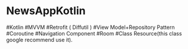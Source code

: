 # NewsAppKotlin
#Kotlin
#MVVM
#Retrofit ( Diffutil )
#View Model+Repository Pattern
#Coroutine
#Navigation Component
#Room
#Class Resource(this class google recommend use it).

